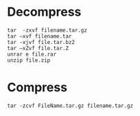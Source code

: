 # Decompress
```
tar  -zxvf filename.tar.gz
tar –xvf filename.tar
tar -xjvf file.tar.bz2 
tar –xZvf file.tar.Z
unrar e file.rar
unzip file.zip
```
# Compress
```
tar -zcvf FileName.tar.gz filename.tar.gz
```
